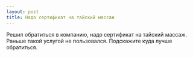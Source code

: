 ```yaml
---
layout: post 
title: Надо сертификат на тайский массаж 
--- 
```

Решил обратиться в компанию, надо сертификат на тайский массаж. Раньше такой услугой не пользовался. Подскажите куда лучше обратиться.